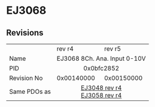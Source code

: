 # EJ3068

## Revisions
<table>
<tr>
<td></td>
<td>rev r4</td>
<td>rev r5</td>
</tr>
<tr>
<td>Name</td>
<td colspan=2 align="center">EJ3068 8Ch. Ana. Input 0-10V</td>
</tr>
<tr>
<td>PID</td>
<td colspan=2 align="center">0x0bfc2852</td>
</tr>
<tr>
<td>Revision No</td>
<td>0x00140000</td>
<td>0x00150000</td>
</tr>
<tr>
<td>Same PDOs as</td>
<td colspan=2 align="center"><a href="EJ3048.md">EJ3048 rev r4</a><br/><a href="EJ3058.md">EJ3058 rev r4</a></td>
</tr>
</table>
